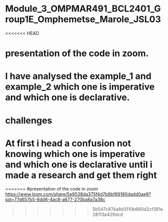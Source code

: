 # Module_3_OMPMAR491_BCL2401_Group1E_Omphemetse_Marole_JSL03
<<<<<<< HEAD

# presentation of the code in zoom.

# I have analysed the example_1 and example_2 which one is imperative and which one is declarative.

# challenges

# At first i head a confusion not knowing which one is imperative and which one is declarative until i made a research and get them right
=======
#presentation of the code in zoom
https://www.loom.com/share/5e9538da375f4d7b9bf89160dadd0ae9?sid=77d657b5-8dd6-4ac8-a677-270ba8a7a38c
>>>>>>> 5b547c874a8d3110b660d2cf391e28113a429dcd
